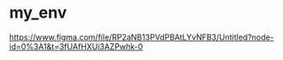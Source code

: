 # my_env
https://www.figma.com/file/RP2aNB13PVdPBAtLYvNFB3/Untitled?node-id=0%3A1&t=3fUAfHXUi3AZPwhk-0
